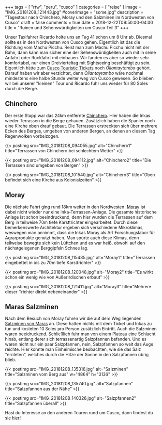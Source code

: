 +++
tags = [
    "rtw",
    "peru",
    "cusco"
    ]
categories = [
    "reise"
]
image = "IMG_20181208_121443.jpg"
#coverimage = "some.jpg"
description = "Tagestour nach Chinchero, Moray und den Salzminen im Nordwesten von Cusco"
draft = false
comments = true
date = 2018-12-22T09:50:00-04:00
title = "Ruinen und Sehenswürdig&shy;keiten um Cusco Teil 3"
+++

Unser Taxifahrer Ricardo holte uns an Tag 41 schon um 8 Uhr ab. Diesmal sollte es in den Nordwesten von Cusco gehen. Eigentlich ist das die Richtung vom Machu Picchu. Reist man zum Machu Picchu nicht mit der Bahn, dann kann man sicher eine der Sehenswürdigkeiten auch mit in seine Anfahrt oder Rückfahrt mit einbauen. Wir fanden es aber so wieder sehr komfortabel, nur einen Dreivierteltag mit Sightseeing beschäftigt zu sein. Eigentlich hätte zum [Cusco Touristic Tickets](https://www.cuscoperu.com/en/useful-information/touristic-tickets/cusco-touristic-ticket) noch _Ollantaytambo_ gehört. Darauf haben wir aber verzichtet, denn _Ollantaytambo_ wäre nochmal mindestens eine halbe Stunde weiter weg von Cusco gewesen. So blieben wir bei unserer "kleinen" Tour und Ricardo fuhr uns wieder für 80 Soles durch die Berge.

## Chinchero

Der erste Stopp war das 24km entfernte [Chinchero](https://goo.gl/maps/KWzJzj2HNZq). Hier haben die Inkas wieder Terrassen in die Berge gehauen. Zusätzlich haben die Spanier noch eine Kirche oben drauf gebaut. Die Terrassen erstreckten sich über mehrere Ecken des Berges, umgeben von anderen Bergen, an denen an diesem Tag Regenwolken vorbeizogen.

{{< postimg src="IMG_20181208_094055.jpg" alt="Chinchero1" title="Terrassen von Chinchero bei schlechtem Wetter" >}}

{{< postimg src="IMG_20181208_094112.jpg" alt="Chinchero2" title="Die Terrassen sind umgeben von Bergen" >}}

{{< postimg src="IMG_20181208_101540.jpg" alt="Chinchero3" title="Oben befindet sich eine Kirche aus Kolonialzeiten" >}}

## Moray

Die nächste Fahrt ging rund 18km weiter in den Nordwesten. [Moray](https://goo.gl/maps/ArPpsa9TWcC2) ist dabei nicht wieder nur eine Inka-Terrassen-Anlage. Die gesamte historische Anlage ist schon beeindruckend, denn hier wurden die Terrassen auf dem Berg in teilweise 70m tiefe Karsttrichter eingearbeitet. Durch diese bemerkenswerte Architektur ergeben sich verschiedene Mikroklimas, weswegen man annimmt, dass die Inkas Moray als Art Forschungslabor für Agrarprodukte genutzt haben. Man spürte auch diese Klimas, denn teilweise bewegte sich kein Lüftchen und es war heiß, obwohl auf den nächstgelegenen Berggipfeln Schnee lag.

{{< postimg src="IMG_20181208_115435.jpg" alt="Moray1" title="Terrassen eingebettet in bis zu 70m tiefe Karsttrichter" >}}

{{< postimg src="IMG_20181208_120048.jpg" alt="Moray2" title="Es wirkt schon ein wenig wie von Außerirdischen erbaut" >}}

{{< postimg src="IMG_20181208_121411.jpg" alt="Moray3" title="Mehrere dieser Trichter direkt nebeneinander" >}}

## Maras Salzminen

Nach dem Besuch von Moray fuhren wir die auf dem Weg liegenden [Salzminen von Maras](https://goo.gl/maps/1MDkXWFUbXU2) an. Diese hatten nichts mit dem Ticket und Inkas zu tun und kosteten 10 Soles pro Person zusätzlich Eintritt. Auch die Salzminen waren beeidruckend. Schließlich fuhr man von einem Plateau eine Schlucht hinab, entlang derer sich terrassenartig Salzpfannen befanden. Und es waren nicht nur ein paar Salzpfannen, nein, Salzpfannen so weit das Auge reichte. Hier konnte man Einheimische beobachten, wie sie das Salz "ernteten", welches durch die Hitze der Sonne in den Salzpfannen übrig blieb.

{{< postimg src="IMG_20181208_135316.jpg" alt="Salzminen" title="Salzminen vom Berg aus" w="4864" h="3136" >}}

{{< postimg src="IMG_20181208_135740.jpg" alt="Salzpfannen" title="Salzpfannen aus der Nähe" >}}

{{< postimg src="IMG_20181208_140326.jpg" alt="Salzpfannen2" title="Salzpfannen überall" >}}

Hast du Interesse an den anderen Touren rund um Cusco, dann findest du sie [hier](/tags/cusco)!